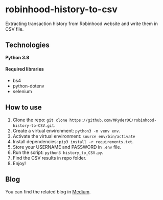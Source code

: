 # robinhood-history-to-csv

Extracting transaction history from Robinhood website and write them in CSV file.

## Technologies

**Python 3.8**
#### Required libraries
- bs4
- python-dotenv
- selenium

## How to use
1. Clone the repo: ``` git clone https://github.com/MRyderOC/robinhood-history-to-CSV.git ```.
2. Create a virtual environment: ```python3 -m venv env```.
3. Activate the virtual environment: ```source env/bin/activate```
4. Install dependencies: ```pip3 install -r requirements.txt```.
5. Store your USERNAME and PASSWORD in `.env` file.
6. Run the script: ```python3 history_to_CSV.py```.
7. Find the CSV results in repo folder. 
8. Enjoy!

## Blog
You can find the related blog in [Medium](https://milad-tabrizi.medium.com/extracting-transaction-history-into-csv-from-robinhood-using-python-scraping-73dcdfecb868).
